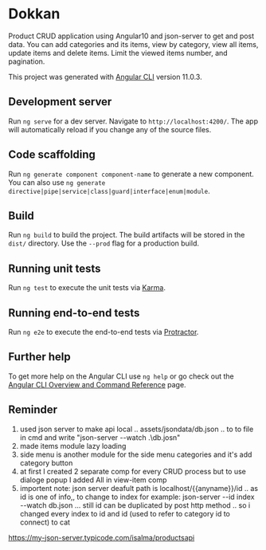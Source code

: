 # Dokkan

Product CRUD application using Angular10 and json-server to get and post data.
You can add categories and its items, view by category, view all items, update items and delete items.
Limit the viewed items number, and pagination.

This project was generated with [Angular CLI](https://github.com/angular/angular-cli) version 11.0.3.

## Development server

Run `ng serve` for a dev server. Navigate to `http://localhost:4200/`. The app will automatically reload if you change any of the source files.

## Code scaffolding

Run `ng generate component component-name` to generate a new component. You can also use `ng generate directive|pipe|service|class|guard|interface|enum|module`.

## Build

Run `ng build` to build the project. The build artifacts will be stored in the `dist/` directory. Use the `--prod` flag for a production build.

## Running unit tests

Run `ng test` to execute the unit tests via [Karma](https://karma-runner.github.io).

## Running end-to-end tests

Run `ng e2e` to execute the end-to-end tests via [Protractor](http://www.protractortest.org/).

## Further help

To get more help on the Angular CLI use `ng help` or go check out the [Angular CLI Overview and Command Reference](https://angular.io/cli) page.


## Reminder
1. used json server to make api local .. assets/jsondata/db.json .. to to file in cmd and write "json-server --watch .\db.josn"
2. made items module lazy loading
3. side menu is another module for the side menu categories and it's add category button
4. at first I created 2 separate comp for every CRUD process but to use dialoge popup I added All in view-item comp 
5. importent note: json server deafult path is localhost/{{anyname}}/id .. as id is one of info,, to change to index for example: json-server --id index --watch db.json ... still id can be duplicated by post http method .. so i changed every index to id and id (used to refer to category id to connect) to cat

https://my-json-server.typicode.com/isalma/productsapi


